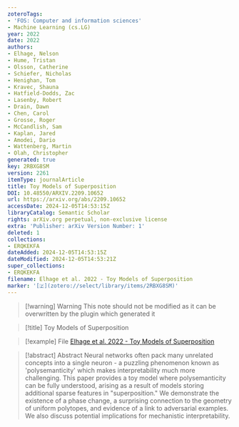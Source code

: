 ```yaml
---
zoteroTags:
- 'FOS: Computer and information sciences'
- Machine Learning (cs.LG)
year: 2022
date: 2022
authors:
- Elhage, Nelson
- Hume, Tristan
- Olsson, Catherine
- Schiefer, Nicholas
- Henighan, Tom
- Kravec, Shauna
- Hatfield-Dodds, Zac
- Lasenby, Robert
- Drain, Dawn
- Chen, Carol
- Grosse, Roger
- McCandlish, Sam
- Kaplan, Jared
- Amodei, Dario
- Wattenberg, Martin
- Olah, Christopher
generated: true
key: 2RBXG8SM
version: 2261
itemType: journalArticle
title: Toy Models of Superposition
DOI: 10.48550/ARXIV.2209.10652
url: https://arxiv.org/abs/2209.10652
accessDate: 2024-12-05T14:53:15Z
libraryCatalog: Semantic Scholar
rights: arXiv.org perpetual, non-exclusive license
extra: 'Publisher: arXiv Version Number: 1'
deleted: 1
collections:
- ERQKEKFA
dateAdded: 2024-12-05T14:53:15Z
dateModified: 2024-12-05T14:53:21Z
super_collections:
- ERQKEKFA
filename: Elhage et al. 2022 - Toy Models of Superposition
marker: '[🇿](zotero://select/library/items/2RBXG8SM)'
---
```



 > 
 > \[!warning\] Warning
 > This note should not be modified as it can be overwritten by the plugin which generated it

 > 
 > \[!title\] Toy Models of Superposition

 > 
 > \[!example\] File
 > [Elhage et al. 2022 - Toy Models of Superposition](Elhage%20et%20al.%202022%20-%20Toy%20Models%20of%20Superposition.pdf)

 > 
 > \[!abstract\] Abstract
 > Neural networks often pack many unrelated concepts into a single neuron - a puzzling phenomenon known as 'polysemanticity' which makes interpretability much more challenging. This paper provides a toy model where polysemanticity can be fully understood, arising as a result of models storing additional sparse features in "superposition." We demonstrate the existence of a phase change, a surprising connection to the geometry of uniform polytopes, and evidence of a link to adversarial examples. We also discuss potential implications for mechanistic interpretability.
